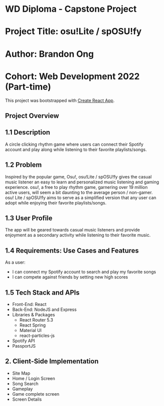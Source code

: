# WD Diploma - Capstone Project
# Project Title: osu!Lite / spOSU!fy
# Author: Brandon Ong
# Cohort: Web Development 2022 (Part-time)

This project was bootstrapped with [Create React App](https://github.com/facebook/create-react-app).

## Project Overview

## 1.1 Description

A circle clicking rhythm game where users can connect their Spotify account and play along while listening to their favorite playlists/songs.

## 1.2 Problem

Inspired by the popular game, Osu!, osu!Lite / spOSU!fy gives the casual music listener an easy to learn and personalized music listening and gaming experience. osu!, a free to play rhythm game, garnering over 19 million active users, will seem a bit daunting to the average person / non-gamer. osu! Lite / spOSU!fy aims to serve as a simplified version that any user can adopt while enjoying their favorite playlists/songs.

## 1.3 User Profile

The app will be geared towards casual music listeners and provide enjoyment as a secondary activity while listening to their favorite music.

## 1.4 Requirements: Use Cases and Features

As a user:
- I can connect my Spotify account to search and play my favorite songs
- I can compete against friends by setting new high scores

## 1.5 Tech Stack and APIs

- Front-End: React
- Back-End: NodeJS and Express
- Libraries & Packages
    - React Router 5.3
    - React Spring
    - Material UI
    - react-particles-js
- Spotify API
- PassportJS

## 2. Client-Side Implementation

- Site Map
- Home / Login Screen
- Song Search
- Gameplay
- Game complete screen
- Screen Details
